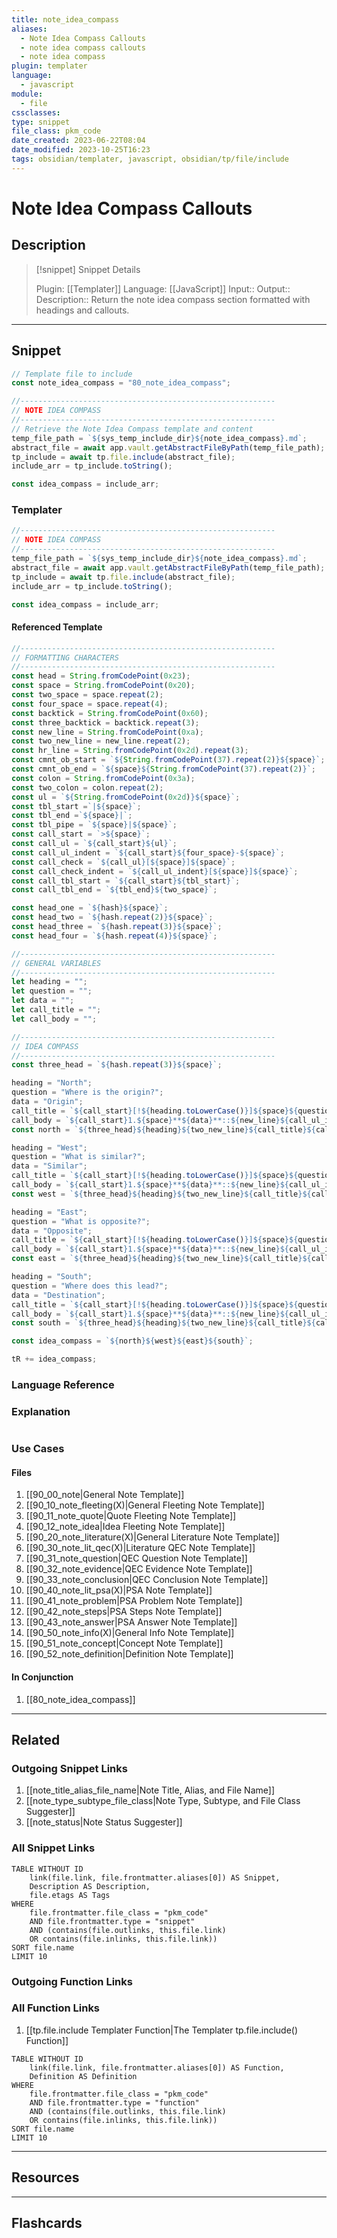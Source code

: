```yaml
---
title: note_idea_compass
aliases:
  - Note Idea Compass Callouts
  - note idea compass callouts
  - note idea compass
plugin: templater
language:
  - javascript
module:
  - file
cssclasses:
type: snippet
file_class: pkm_code
date_created: 2023-06-22T08:04
date_modified: 2023-10-25T16:23
tags: obsidian/templater, javascript, obsidian/tp/file/include
---
```

# Note Idea Compass Callouts

## Description

> [!snippet] Snippet Details
>
> Plugin: [[Templater]]
> Language: [[JavaScript]]
> Input::
> Output::
> Description:: Return the note idea compass section formatted with headings and callouts.

---

## Snippet

<!-- Add the full code including explanatory comments  -->

```javascript
// Template file to include
const note_idea_compass = "80_note_idea_compass";

//---------------------------------------------------------
// NOTE IDEA COMPASS
//---------------------------------------------------------
// Retrieve the Note Idea Compass template and content
temp_file_path = `${sys_temp_include_dir}${note_idea_compass}.md`;
abstract_file = await app.vault.getAbstractFileByPath(temp_file_path);
tp_include = await tp.file.include(abstract_file);
include_arr = tp_include.toString();

const idea_compass = include_arr;
```

### Templater

<!-- Add the full code as it appears in the template  -->
<!-- Exclude explanatory comments  -->

```javascript
//---------------------------------------------------------
// NOTE IDEA COMPASS
//---------------------------------------------------------
temp_file_path = `${sys_temp_include_dir}${note_idea_compass}.md`;
abstract_file = await app.vault.getAbstractFileByPath(temp_file_path);
tp_include = await tp.file.include(abstract_file);
include_arr = tp_include.toString();

const idea_compass = include_arr;
```

#### Referenced Template

<!-- If applicable, add the referenced template  -->

```javascript
//---------------------------------------------------------
// FORMATTING CHARACTERS
//---------------------------------------------------------
const head = String.fromCodePoint(0x23);
const space = String.fromCodePoint(0x20);
const two_space = space.repeat(2);
const four_space = space.repeat(4);
const backtick = String.fromCodePoint(0x60);
const three_backtick = backtick.repeat(3);
const new_line = String.fromCodePoint(0xa);
const two_new_line = new_line.repeat(2);
const hr_line = String.fromCodePoint(0x2d).repeat(3);
const cmnt_ob_start = `${String.fromCodePoint(37).repeat(2)}${space}`;
const cmnt_ob_end = `${space}${String.fromCodePoint(37).repeat(2)}`;
const colon = String.fromCodePoint(0x3a);
const two_colon = colon.repeat(2);
const ul = `${String.fromCodePoint(0x2d)}${space}`;
const tbl_start =`|${space}`;
const tbl_end =`${space}|`;
const tbl_pipe = `${space}|${space}`;
const call_start = `>${space}`;
const call_ul = `${call_start}${ul}`;
const call_ul_indent = `${call_start}${four_space}-${space}`;
const call_check = `${call_ul}[${space}]${space}`;
const call_check_indent = `${call_ul_indent}[${space}]${space}`;
const call_tbl_start = `${call_start}${tbl_start}`;
const call_tbl_end = `${tbl_end}${two_space}`;

const head_one = `${hash}${space}`;
const head_two = `${hash.repeat(2)}${space}`;
const head_three = `${hash.repeat(3)}${space}`;
const head_four = `${hash.repeat(4)}${space}`;

//---------------------------------------------------------
// GENERAL VARIABLES
//---------------------------------------------------------
let heading = "";
let question = "";
let data = "";
let call_title = "";
let call_body = "";

//---------------------------------------------------------
// IDEA COMPASS
//---------------------------------------------------------
const three_head = `${hash.repeat(3)}${space}`;

heading = "North";
question = "Where is the origin?";
data = "Origin";
call_title = `${call_start}[!${heading.toLowerCase()}]${space}${question}${new_line}${call_start}${new_line}`;
call_body = `${call_start}1.${space}**${data}**::${new_line}${call_ul_indent}**${data}${space}Explanation**::${new_line}${call_start}2.${space}**${data}**::${new_line}${call_ul_indent}**${data}${space}Explanation**::${new_line}`;
const north = `${three_head}${heading}${two_new_line}${call_title}${call_body}${two_new_line}`;

heading = "West";
question = "What is similar?";
data = "Similar";
call_title = `${call_start}[!${heading.toLowerCase()}]${space}${question}${new_line}${call_start}${new_line}`;
call_body = `${call_start}1.${space}**${data}**::${new_line}${call_ul_indent}**${data}${space}Explanation**::${new_line}${call_start}2.${space}**${data}**::${new_line}${call_ul_indent}**${data}${space}Explanation**::${new_line}`;
const west = `${three_head}${heading}${two_new_line}${call_title}${call_body}${two_new_line}`;

heading = "East";
question = "What is opposite?";
data = "Opposite";
call_title = `${call_start}[!${heading.toLowerCase()}]${space}${question}${new_line}${call_start}${new_line}`;
call_body = `${call_start}1.${space}**${data}**::${new_line}${call_ul_indent}**${data}${space}Explanation**::${new_line}${call_start}2.${space}**${data}**::${new_line}${call_ul_indent}**${data}${space}Explanation**::${new_line}`;
const east = `${three_head}${heading}${two_new_line}${call_title}${call_body}${two_new_line}`;

heading = "South";
question = "Where does this lead?";
data = "Destination";
call_title = `${call_start}[!${heading.toLowerCase()}]${space}${question}${new_line}${call_start}${new_line}`;
call_body = `${call_start}1.${space}**${data}**::${new_line}${call_ul_indent}**${data}${space}Explanation**::${new_line}${call_start}2.${space}**${data}**::${new_line}${call_ul_indent}**${data}${space}Explanation**::${new_line}`;
const south = `${three_head}${heading}${two_new_line}${call_title}${call_body}${two_new_line}`;

const idea_compass = `${north}${west}${east}${south}`;

tR += idea_compass;
```

### Language Reference

<!-- Recreate the code with links to files  -->

### Explanation

```javascript

```

### Use Cases

#### Files

<!-- Files containing the snippet  -->

1. [[90_00_note|General Note Template]]
2. [[90_10_note_fleeting(X)|General Fleeting Note Template]]
3. [[90_11_note_quote|Quote Fleeting Note Template]]
4. [[90_12_note_idea|Idea Fleeting Note Template]]
5. [[90_20_note_literature(X)|General Literature Note Template]]
6. [[90_30_note_lit_qec(X)|Literature QEC Note Template]]
7. [[90_31_note_question|QEC Question Note Template]]
8. [[90_32_note_evidence|QEC Evidence Note Template]]
9. [[90_33_note_conclusion|QEC Conclusion Note Template]]
10. [[90_40_note_lit_psa(X)|PSA Note Template]]
11. [[90_41_note_problem|PSA Problem Note Template]]
12. [[90_42_note_steps|PSA Steps Note Template]]
13. [[90_43_note_answer|PSA Answer Note Template]]
14. [[90_50_note_info(X)|General Info Note Template]]
15. [[90_51_note_concept|Concept Note Template]]
16. [[90_52_note_definition|Definition Note Template]]

#### In Conjunction

<!-- Snippets used together with this snippet  -->

1. [[80_note_idea_compass]]

---

## Related

### Outgoing Snippet Links

<!-- Link related snippet here -->

1. [[note_title_alias_file_name|Note Title, Alias, and File Name]]
2. [[note_type_subtype_file_class|Note Type, Subtype, and File Class Suggester]]
3. [[note_status|Note Status Suggester]]

### All Snippet Links

<!-- Query limit 10  -->

```dataview
TABLE WITHOUT ID
	link(file.link, file.frontmatter.aliases[0]) AS Snippet,
	Description AS Description,
	file.etags AS Tags
WHERE
	file.frontmatter.file_class = "pkm_code"
	AND file.frontmatter.type = "snippet"
	AND (contains(file.outlinks, this.file.link)
	OR contains(file.inlinks, this.file.link))
SORT file.name
LIMIT 10
```

### Outgoing Function Links

<!-- Link related functions here -->

### All Function Links

<!-- Query limit 10  -->

1. [[tp.file.include Templater Function|The Templater tp.file.include() Function]]

```dataview
TABLE WITHOUT ID
	link(file.link, file.frontmatter.aliases[0]) AS Function,
	Definition AS Definition
WHERE
	file.frontmatter.file_class = "pkm_code"
	AND file.frontmatter.type = "function"
	AND (contains(file.outlinks, this.file.link)
	OR contains(file.inlinks, this.file.link))
SORT file.name
LIMIT 10
```

---

## Resources

---

## Flashcards

